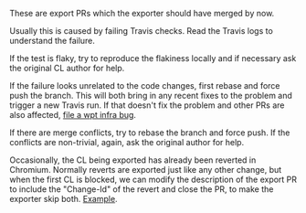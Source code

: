 These are export PRs which the exporter should have merged by now.

Usually this is caused by failing Travis checks. Read the Travis logs to understand the failure.

If the test is flaky, try to reproduce the flakiness locally and if necessary ask the original CL author for help.

If the failure looks unrelated to the code changes, first rebase and force push the branch. This will both bring in any recent fixes to the problem and trigger a new Travis run. If that doesn't fix the problem and other PRs are also affected, [file a wpt infra bug](https://github.com/web-platform-tests/wpt/issues/new?labels=infra).

If there are merge conflicts, try to rebase the branch and force push. If the conflicts are non-trivial, again, ask the original author for help.

Occasionally, the CL being exported has already been reverted in Chromium. Normally reverts are exported just like any other change, but when the first CL is blocked, we can modify the description of the export PR to include the "Change-Id" of the revert and close the PR, to make the exporter skip both. [Example](https://github.com/web-platform-tests/wpt/pull/10438).

